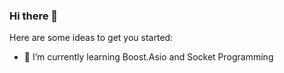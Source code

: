 ### Hi there 👋

Here are some ideas to get you started:

- 🌱 I’m currently learning Boost.Asio and Socket Programming
